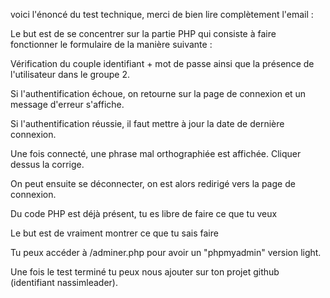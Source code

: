 voici l'énoncé du test technique, merci de bien lire complètement l'email :

Le but est de se concentrer sur la partie PHP qui consiste à faire fonctionner le formulaire de la manière suivante :

Vérification du couple identifiant + mot de passe ainsi que la présence de l'utilisateur dans le groupe 2.

Si l'authentification échoue, on retourne sur la page de connexion et un message d'erreur s'affiche.

Si l'authentification réussie, il faut mettre à jour la date de dernière connexion.

Une fois connecté, une phrase mal orthographiée est affichée. Cliquer dessus la corrige.

On peut ensuite se déconnecter, on est alors redirigé vers la page de connexion.

Du code PHP est déjà présent, tu es libre de faire ce que tu veux

Le but est de vraiment montrer ce que tu sais faire

Tu peux accéder à /adminer.php pour avoir un "phpmyadmin" version light.

Une fois le test terminé tu peux nous ajouter sur ton projet github (identifiant nassimleader).
